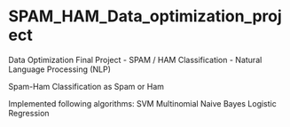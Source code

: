 # SPAM_HAM_Data_optimization_project
Data Optimization Final Project - SPAM / HAM Classification - Natural Language Processing (NLP)

Spam-Ham
Classification as Spam or Ham

Implemented following algorithms:
SVM
Multinomial Naive Bayes 
Logistic Regression
